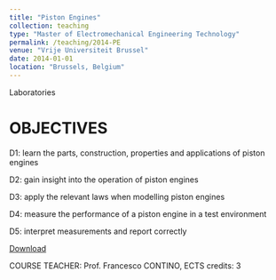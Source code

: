 ```yaml
---
title: "Piston Engines"
collection: teaching
type: "Master of Electromechanical Engineering Technology"
permalink: /teaching/2014-PE
venue: "Vrije Universiteit Brussel"
date: 2014-01-01
location: "Brussels, Belgium"
---
```


Laboratories

OBJECTIVES
======

D1: learn the parts, construction, properties and applications of piston engines 

D2: gain insight into the operation of piston engines 

D3: apply the relevant laws when modelling piston engines 

D4: measure the performance of a piston engine in a test environment 

D5: interpret measurements and report correctly 

[Download](https://morabito-a.github.io/info/files/2014-PE.pdf)

COURSE TEACHER: Prof. Francesco CONTINO, ECTS credits: 3